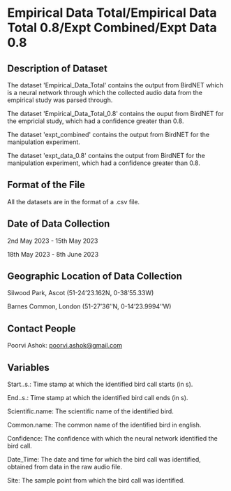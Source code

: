 # Empirical Data Total/Empirical Data Total 0.8/Expt Combined/Expt Data 0.8

## Description of Dataset 
The dataset 'Empirical_Data_Total' contains the output from BirdNET which is a neural network through which the collected audio data from the empirical study was parsed through. 

The dataset 'Empirical_Data_Total_0.8' contains the ouput from BirdNET for the empricial study, which had a confidence greater than 0.8.

The dataset 'expt_combined' contains the output from BirdNET for the manipulation experiment. 

The dataset 'expt_data_0.8' contains the output from BirdNET for the manipulation experiment, which had a confidence greater than 0.8.

## Format of the File 
All the datasets are in the format of a .csv file. 

## Date of Data Collection
2nd May 2023 - 15th May 2023

18th May 2023  - 8th June 2023

## Geographic Location of Data Collection
Silwood Park, Ascot (51-24’23.162N, 0-38’55.33W)

Barnes Common, London (51-27’36’’N, 0-14’23.9994’’W)

## Contact People
Poorvi Ashok: poorvi.ashok@gmail.com

## Variables 
Start..s.: Time stamp at which the identified bird call starts (in s).

End..s.: Time stamp at which the identified bird call ends (in s). 

Scientific.name: The scientific name of the identified bird.

Common.name: The common name of the identified bird in english. 

Confidence: The confidence with which the neural network identified the bird call. 

Date_Time: The date and time for which the bird call was identified, obtained from data in the raw audio file. 

Site: The sample point from which the bird call was identified. 
